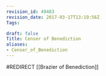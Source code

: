 ```yaml
---
revision_id: 49483
revision_date: 2017-03-17T13:19:56Z
Tags:

draft: false
Title: Censer of Benediction
aliases:
- Censer_of_Benediction
---
```

#REDIRECT [[Brazier of Benediction]]